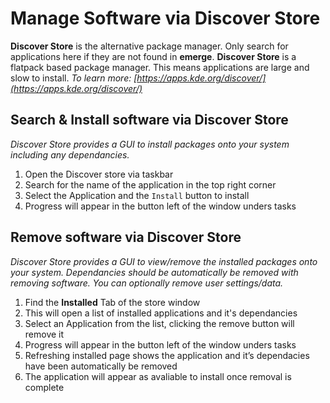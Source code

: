 # Manage Software via Discover Store

**Discover Store** is the alternative package manager. Only search for applications here if they are not found in **emerge**. **Discover Store** is a flatpack based package manager. This means applications are large and slow to install. *To learn more: [https://apps.kde.org/discover/](https://apps.kde.org/discover/)*

## Search & Install software via Discover Store

_Discover Store provides a GUI to install packages onto your system including any dependancies._
    
<!-- #TODO INSERT VIDEO -->

1. Open the Discover store via taskbar
2. Search for the name of the application in the top right corner
3. Select the Application and the `Install` button to install
4. Progress will appear in the button left of the window unders tasks

## Remove software via Discover Store

_Discover Store provides a GUI to view/remove the installed packages onto your system. Dependancies should be automatically be removed with removing software. You can optionally remove user settings/data._

<!-- #TODO INSERT VIDEO -->
        
   1. Find the **Installed** Tab of the store window
   2. This will open a list of installed applications and it's dependancies
   3. Select an Application from the list, clicking the remove button will remove it
   4. Progress will appear in the button left of the window unders tasks
   5. Refreshing installed page shows the application and it’s dependacies have been automatically be removed
   6. The application will appear as avaliable to install once removal is complete